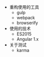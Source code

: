 + 重构使用的工具
    - gulp
    - webpack
    - browserify
+ 使用的技术
    - ES2015
    - Angular 1.x
+ 关于测试
    - karma